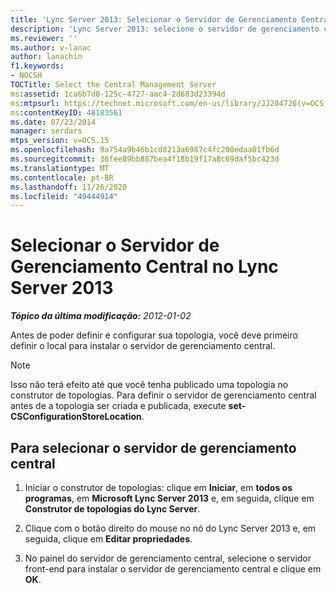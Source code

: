 ```yaml
---
title: 'Lync Server 2013: Selecionar o Servidor de Gerenciamento Central'
description: 'Lync Server 2013: selecione o servidor de gerenciamento central.'
ms.reviewer: ''
ms.author: v-lanac
author: lanachin
f1.keywords:
- NOCSH
TOCTitle: Select the Central Management Server
ms:assetid: 1ca6b7d0-125c-4727-aac4-2d683d23394d
ms:mtpsurl: https://technet.microsoft.com/en-us/library/JJ204726(v=OCS.15)
ms:contentKeyID: 48183561
ms.date: 07/23/2014
manager: serdars
mtps_version: v=OCS.15
ms.openlocfilehash: 9a754a9b46b1cd8213a6987c4fc200edaa01fb6d
ms.sourcegitcommit: 36fee89bb887bea4f18b19f17a8c69daf5bc423d
ms.translationtype: MT
ms.contentlocale: pt-BR
ms.lasthandoff: 11/26/2020
ms.locfileid: "49444914"
---
```

# <a name="select-the-central-management-server-in-lync-server-2013"></a>Selecionar o Servidor de Gerenciamento Central no Lync Server 2013

<div data-xmlns="http://www.w3.org/1999/xhtml">

<div class="topic" data-xmlns="http://www.w3.org/1999/xhtml" data-msxsl="urn:schemas-microsoft-com:xslt" data-cs="https://msdn.microsoft.com/">

<div data-asp="https://msdn2.microsoft.com/asp">



</div>

<div id="mainSection">

<div id="mainBody">

<span> </span>

_**Tópico da última modificação:** 2012-01-02_

Antes de poder definir e configurar sua topologia, você deve primeiro definir o local para instalar o servidor de gerenciamento central.

<div>


> [!NOTE]  
> Isso não terá efeito até que você tenha publicado uma topologia no construtor de topologias. Para definir o servidor de gerenciamento central antes de a topologia ser criada e publicada, execute <STRONG>set-CSConfigurationStoreLocation</STRONG>.



</div>

<div>

## <a name="to-select-the-central-management-server"></a>Para selecionar o servidor de gerenciamento central

1.  Iniciar o construtor de topologias: clique em **Iniciar**, em **todos os programas**, em **Microsoft Lync Server 2013** e, em seguida, clique em **Construtor de topologias do Lync Server**.

2.  Clique com o botão direito do mouse no nó do Lync Server 2013 e, em seguida, clique em **Editar propriedades**.

3.  No painel do servidor de gerenciamento central, selecione o servidor front-end para instalar o servidor de gerenciamento central e clique em **OK**.

</div>

</div>

<span> </span>

</div>

</div>

</div>

